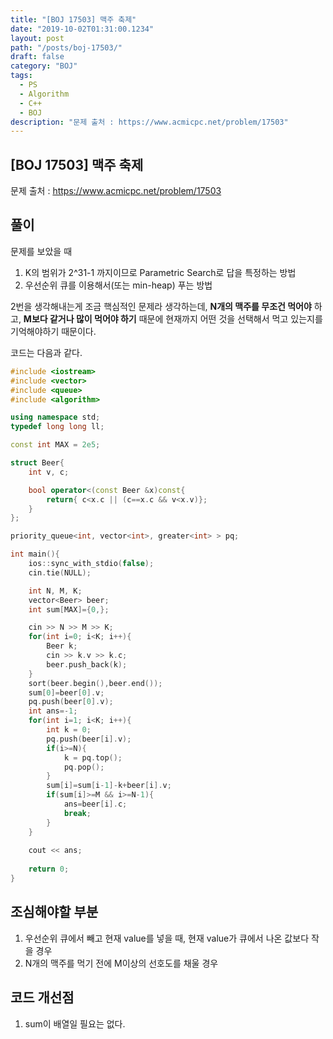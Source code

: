 ```yaml
---
title: "[BOJ 17503] 맥주 축제"
date: "2019-10-02T01:31:00.1234"
layout: post
path: "/posts/boj-17503/"
draft: false
category: "BOJ"
tags:
  - PS
  - Algorithm
  - C++
  - BOJ
description: "문제 출처 : https://www.acmicpc.net/problem/17503"
---
```


## [BOJ 17503] 맥주 축제

문제 출처 : https://www.acmicpc.net/problem/17503

## 풀이

문제를 보았을 때 
  
1. K의 범위가 2^31-1 까지이므로 Parametric Search로 답을 특정하는 방법
2. 우선순위 큐를 이용해서(또는 min-heap) 푸는 방법

2번을 생각해내는게 조금 핵심적인 문제라 생각하는데, __N개의 맥주를 무조건 먹어야__ 하고, __M보다 같거나 많이 먹어야 하기__ 때문에 현재까지 어떤 것을 선택해서 먹고 있는지를 기억해야하기 때문이다.

코드는 다음과 같다.

```cpp
#include <iostream>
#include <vector>
#include <queue>
#include <algorithm>

using namespace std;
typedef long long ll;

const int MAX = 2e5;

struct Beer{
    int v, c;

    bool operator<(const Beer &x)const{
        return{ c<x.c || (c==x.c && v<x.v)};
    }
};

priority_queue<int, vector<int>, greater<int> > pq;

int main(){
    ios::sync_with_stdio(false);
    cin.tie(NULL);

    int N, M, K;
    vector<Beer> beer;
    int sum[MAX]={0,};

    cin >> N >> M >> K;
    for(int i=0; i<K; i++){
        Beer k;
        cin >> k.v >> k.c;
        beer.push_back(k);
    }
    sort(beer.begin(),beer.end());
    sum[0]=beer[0].v;
    pq.push(beer[0].v);
    int ans=-1;
    for(int i=1; i<K; i++){
        int k = 0;
        pq.push(beer[i].v);
        if(i>=N){
            k = pq.top();
            pq.pop();
        }
        sum[i]=sum[i-1]-k+beer[i].v;
        if(sum[i]>=M && i>=N-1){
            ans=beer[i].c;
            break;
        }
    }
    
    cout << ans;
    
    return 0;
}
```

## 조심해야할 부분
1. 우선순위 큐에서 빼고 현재 value를 넣을 때, 현재 value가 큐에서 나온 값보다 작을 경우
2. N개의 맥주를 먹기 전에 M이상의 선호도를 채울 경우
  
    
      
  
## 코드 개선점
1. sum이 배열일 필요는 없다.